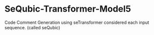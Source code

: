 # SeQubic-Transformer-Model5
Code Comment Generation using seTransformer considered each input sequence. (called seQubic)
